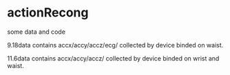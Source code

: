 # actionRecong
some data and code

9.18data contains accx/accy/accz/ecg/ collected by device binded on waist.


11.6data contains accx/accy/accz/ collected by device binded on wrist and waist.

